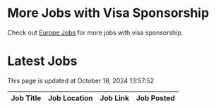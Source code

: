 # More Jobs with Visa Sponsorship

Check out [Europe Jobs](https://github.com/sureshparimi/europejobs#latest-jobs) for more jobs with visa sponsorship.

# Latest Jobs

This page is updated at October 18, 2024 13:57:52

| Job Title | Job Location | Job Link | Job Posted |
| --- | --- | --- | --- |
